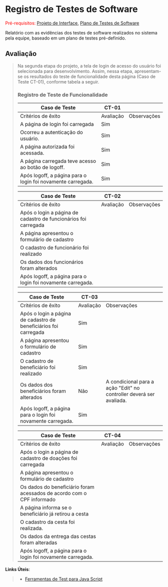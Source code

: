 # Registro de Testes de Software

<span style="color:red">Pré-requisitos: <a href="3-Projeto de Interface.md"> Projeto de Interface</a></span>, <a href="8-Plano de Testes de Software.md"> Plano de Testes de Software</a>

Relatório com as evidências dos testes de software realizados no sistema pela equipe, baseado em um plano de testes pré-definido.

## Avaliação
> 
> Na segunda etapa do projeto, a tela de login de acesso do usuário foi selecionada para desenvolvimento. Assim, nessa etapa, apresentam-se os resultados do teste de funcionalidade desta página (Caso de Teste CT-01), conforme tabela a seguir.
> 
> ### Registro de Teste de Funcionalidade
> 
> 
> |Caso de Teste|CT-01||
> |-------------|-----|----|
> |Critérios de êxito|Avaliação|Observações|
> |A página de login foi carregada|Sim||
> |Ocorreu a autenticação do usuário.|Sim||
> |A página autorizada foi acessada.|Sim||
> |A página carregada teve acesso ao botão de logoff.|Sim||
> |Após logoff, a página para o login foi novamente carregada.|Sim||
> 
> |Caso de Teste|CT-02||
> |-------------|-----|----|
> |Critérios de êxito|Avaliação|Observações|
> |Após o login a página de cadastro de funcionários foi carregada|||
> |A página apresentou o formulário de cadastro|||
> |O cadastro de funcionário foi realizado|||
> |Os dados dos funcionários foram alterados|||
> |Após logoff, a página para o login foi novamente carregada.|||
> 
> |Caso de Teste|CT-03||
> |-------------|-----|----|
> |Critérios de êxito|Avaliação|Observações|
> |Após o login a página de cadastro de beneficiários foi carregada|Sim||
> |A página apresentou o formulário de cadastro|Sim||
> |O cadastro de beneficiário foi realizado|Sim||
> |Os dados dos beneficiários foram alterados|Não|A condicional para a ação "Edit" no controller deverá ser avaliada.|
> |Após logoff, a página para o login foi novamente carregada.|Sim|| 
> 
> |Caso de Teste|CT-04||
> |-------------|-----|----|
> |Critérios de êxito|Avaliação|Observações|
> |Após o login a página de cadastro de doações foi carregada|||
> |A página apresentou o formulário de cadastro|||
> |Os dados do beneficiário foram acessados de acordo com o CPF informado|||
> |A página informa se o beneficiário já retirou a cesta|||> 
> |O cadastro da cesta foi realizada.|||
> |Os dados da entrega das cestas foram alteradas|||
> |Após logoff, a página para o login foi novamente carregada.|||
> 

**Links Úteis**:
> - [Ferramentas de Test para Java Script](https://geekflare.com/javascript-unit-testing/)
